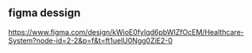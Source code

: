 ## figma dessign

https://www.figma.com/design/kWioE0fyIqd6pbWIZfOcEM/Healthcare-System?node-id=2-2&p=f&t=ft1uelU0Ngg0ZiE2-0
